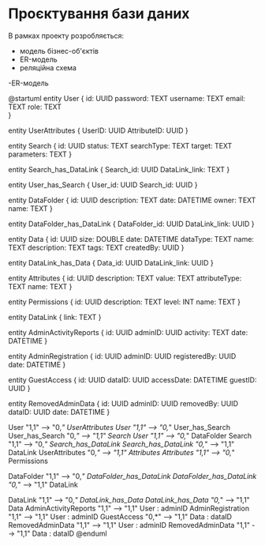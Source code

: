 # Проєктування бази даних

В рамках проекту розробляється: 
- модель бізнес-об'єктів 
- ER-модель
- реляційна схема
  
-ER-модель
  
@startuml
entity User  {
	id: UUID
	password: TEXT
	username: TEXT
	email: TEXT
	role: TEXT 	
}

entity UserAttributes  {
	UserID: UUID
	AttributeID: UUID
}

entity Search  {
	id: UUID
	status: TEXT
	searchType: TEXT
	target: TEXT
	parameters: TEXT
}

entity Search_has_DataLink {
	Search_id: UUID 
	DataLink_link: TEXT
}

entity User_has_Search  {
	User_id: UUID
	Search_id: UUID
}

entity DataFolder  {
	id: UUID
	description: TEXT
	date: DATETIME 
	owner: TEXT
	name: TEXT
}

entity DataFolder_has_DataLink  {
	DataFolder_id: UUID
	DataLink_link: UUID
}

entity Data  {
	id: UUID
	size: DOUBLE
	date: DATETIME 
	dataType: TEXT
	name: TEXT
	description: TEXT
	tags: TEXT
	createdBy: UUID 
}

entity DataLink_has_Data  {
	Data_id: UUID
	DataLink_link: UUID
}

entity Attributes  {
	id: UUID
	description: TEXT
	value: TEXT
	attributeType: TEXT
	name: TEXT
}

entity Permissions  {
	id: UUID
	description: TEXT
	level: INT
	name: TEXT
}

entity DataLink  {
	link: TEXT
}

entity AdminActivityReports {
	id: UUID
	adminID: UUID
	activity: TEXT
	date: DATETIME
}

entity AdminRegistration {
	id: UUID
	adminID: UUID
	registeredBy: UUID 	
	date: DATETIME
}

entity GuestAccess {
	id: UUID
	dataID: UUID
	accessDate: DATETIME
	guestID: UUID
}

entity RemovedAdminData {
	id: UUID
	adminID: UUID
	removedBy: UUID 	
	dataID: UUID
	date: DATETIME
}

User "1,1" --> "0,*" UserAttributes
User "1,1" --> "0,*" User_has_Search
User_has_Search "0,*" --> "1,1" Search
User "1,1" --> "0,*" DataFolder
Search "1,1" --> "0,*" Search_has_DataLink
Search_has_DataLink "0,*" --> "1,1" DataLink
UserAttributes "0,*" --> "1,1" Attributes
Attributes "1,1" --> "0,*" Permissions

DataFolder "1,1" --> "0,*" DataFolder_has_DataLink
DataFolder_has_DataLink "0,*" --> "1,1" DataLink

DataLink "1,1" --> "0,*" DataLink_has_Data
DataLink_has_Data "0,*" --> "1,1" Data
AdminActivityReports "1,1" --> "1,1" User : adminID
AdminRegistration "1,1" --> "1,1" User : adminID
GuestAccess "0,*" --> "1,1" Data : dataID
RemovedAdminData "1,1" --> "1,1" User : adminID
RemovedAdminData "1,1" --> "1,1" Data : dataID
@enduml
